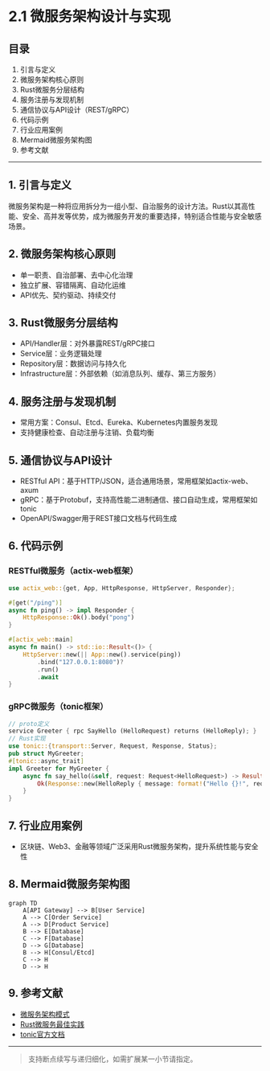# 2.1 微服务架构设计与实现

## 目录

1. 引言与定义
2. 微服务架构核心原则
3. Rust微服务分层结构
4. 服务注册与发现机制
5. 通信协议与API设计（REST/gRPC）
6. 代码示例
7. 行业应用案例
8. Mermaid微服务架构图
9. 参考文献

---

## 1. 引言与定义

微服务架构是一种将应用拆分为一组小型、自治服务的设计方法。Rust以其高性能、安全、高并发等优势，成为微服务开发的重要选择，特别适合性能与安全敏感场景。

## 2. 微服务架构核心原则

- 单一职责、自治部署、去中心化治理
- 独立扩展、容错隔离、自动化运维
- API优先、契约驱动、持续交付

## 3. Rust微服务分层结构

- API/Handler层：对外暴露REST/gRPC接口
- Service层：业务逻辑处理
- Repository层：数据访问与持久化
- Infrastructure层：外部依赖（如消息队列、缓存、第三方服务）

## 4. 服务注册与发现机制

- 常用方案：Consul、Etcd、Eureka、Kubernetes内置服务发现
- 支持健康检查、自动注册与注销、负载均衡

## 5. 通信协议与API设计

- RESTful API：基于HTTP/JSON，适合通用场景，常用框架如actix-web、axum
- gRPC：基于Protobuf，支持高性能二进制通信、接口自动生成，常用框架如tonic
- OpenAPI/Swagger用于REST接口文档与代码生成

## 6. 代码示例

### RESTful微服务（actix-web框架）

```rust
use actix_web::{get, App, HttpResponse, HttpServer, Responder};

#[get("/ping")]
async fn ping() -> impl Responder {
    HttpResponse::Ok().body("pong")
}

#[actix_web::main]
async fn main() -> std::io::Result<()> {
    HttpServer::new(|| App::new().service(ping))
        .bind("127.0.0.1:8080")?
        .run()
        .await
}
```

### gRPC微服务（tonic框架）

```rust
// proto定义
service Greeter { rpc SayHello (HelloRequest) returns (HelloReply); }
// Rust实现
use tonic::{transport::Server, Request, Response, Status};
pub struct MyGreeter;
#[tonic::async_trait]
impl Greeter for MyGreeter {
    async fn say_hello(&self, request: Request<HelloRequest>) -> Result<Response<HelloReply>, Status> {
        Ok(Response::new(HelloReply { message: format!("Hello {}!", request.into_inner().name) }))
    }
}
```

## 7. 行业应用案例

- 区块链、Web3、金融等领域广泛采用Rust微服务架构，提升系统性能与安全性

## 8. Mermaid微服务架构图

```mermaid
graph TD
    A[API Gateway] --> B[User Service]
    A --> C[Order Service]
    A --> D[Product Service]
    B --> E[Database]
    C --> F[Database]
    D --> G[Database]
    B --> H[Consul/Etcd]
    C --> H
    D --> H
```

## 9. 参考文献

- [微服务架构模式](https://microservices.io/patterns/index.html)
- [Rust微服务最佳实践](https://github.com/actix/examples)
- [tonic官方文档](https://github.com/hyperium/tonic)

---
> 支持断点续写与递归细化，如需扩展某一小节请指定。
